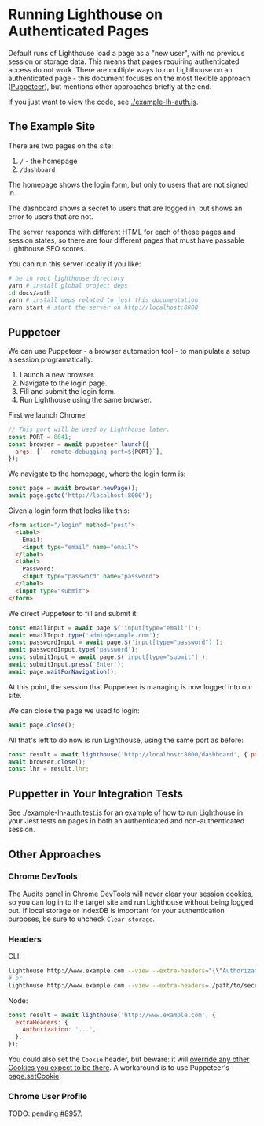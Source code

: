 # Running Lighthouse on Authenticated Pages

Default runs of Lighthouse load a page as a "new user", with no previous session or storage data. This means that pages requiring authenticated access do not work. There are multiple ways to run Lighthouse on an authenticated page - this document focuses on the most flexible approach ([Puppeteer](https://pptr.dev)), but mentions other approaches briefly at the end.

If you just want to view the code, see [./example-lh-auth.js](example-lh-auth.js).

## The Example Site

There are two pages on the site:

1. `/` - the homepage
2. `/dashboard`

The homepage shows the login form, but only to users that are not signed in.

The dashboard shows a secret to users that are logged in, but shows an error to users that are not.

The server responds with different HTML for each of these pages and session states, so there are four different pages that must have passable Lighthouse SEO scores.

You can run this server locally if you like:

```sh
# be in root lighthouse directory
yarn # install global project deps
cd docs/auth
yarn # install deps related to just this documentation
yarn start # start the server on http://localhost:8000
```

## Puppeteer

We can use Puppeteer - a browser automation tool - to manipulate a setup a session programatically.

1. Launch a new browser.
1. Navigate to the login page.
1. Fill and submit the login form.
1. Run Lighthouse using the same browser.

First we launch Chrome:
```js
// This port will be used by Lighthouse later.
const PORT = 8041;
const browser = await puppeteer.launch({
  args: [`--remote-debugging-port=${PORT}`],
});
```

We navigate to the homepage, where the login form is:
```js
const page = await browser.newPage();
await page.goto('http://localhost:8000');
```

Given a login form that looks like this:
```html
<form action="/login" method="post">
  <label>
    Email:
    <input type="email" name="email">
  </label>
  <label>
    Password:
    <input type="password" name="password">
  </label>
  <input type="submit">
</form>
```

We direct Puppeteer to fill and submit it:
```js
const emailInput = await page.$('input[type="email"]');
await emailInput.type('admin@example.com');
const passwordInput = await page.$('input[type="password"]');
await passwordInput.type('password');
const submitInput = await page.$('input[type="submit"]');
await submitInput.press('Enter');
await page.waitForNavigation();
```

At this point, the session that Puppeteer is managing is now logged into our site.

We can close the page we used to login:
```js
await page.close();
```

All that's left to do now is run Lighthouse, using the same port as before:
```js
const result = await lighthouse('http://localhost:8000/dashboard', { port: PORT });
await browser.close();
const lhr = result.lhr;
```

## Puppetter in Your Integration Tests


See [./example-lh-auth.test.js](example-lh-auth.test.js) for an example of how to run Lighthouse in your Jest tests on pages in both an authenticated and non-authenticated session.

## Other Approaches

### Chrome DevTools

The Audits panel in Chrome DevTools will never clear your session cookies, so you can log in to the target site and run Lighthouse without being logged out. If local storage or IndexDB is important for your authentication purposes, be sure to uncheck `Clear storage`.

### Headers

CLI:
```sh
lighthouse http://www.example.com --view --extra-headers="{\"Authorization\":\"...\"}"
# or
lighthouse http://www.example.com --view --extra-headers=./path/to/secret/headers.json
```

Node:
```js
const result = await lighthouse('http://www.example.com', {
  extraHeaders: {
    Authorization: '...',
  },
});
```

You could also set the `Cookie` header, but beware: it will [override any other Cookies you expect to be there](https://github.com/GoogleChrome/lighthouse/pull/9170). A workaround is to use Puppeteer's [page.setCookie](https://github.com/GoogleChrome/puppeteer/blob/master/docs/api.md#pagesetcookiecookies).

### Chrome User Profile

TODO: pending [#8957](https://github.com/GoogleChrome/lighthouse/issues/8957).
